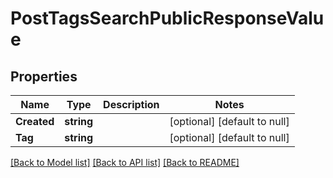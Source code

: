 # PostTagsSearchPublicResponseValue

## Properties
Name | Type | Description | Notes
------------ | ------------- | ------------- | -------------
**Created** | **string** |  | [optional] [default to null]
**Tag** | **string** |  | [optional] [default to null]

[[Back to Model list]](../README.md#documentation-for-models) [[Back to API list]](../README.md#documentation-for-api-endpoints) [[Back to README]](../README.md)


